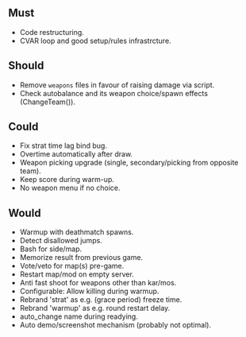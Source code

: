 ## Must

- Code restructuring.
- CVAR loop and good setup/rules infrastrcture.

## Should

- Remove `weapons` files in favour of raising damage via script.
- Check autobalance and its weapon choice/spawn effects (ChangeTeam()).

## Could

- Fix strat time lag bind bug.
- Overtime automatically after draw.
- Weapon picking upgrade (single, secondary/picking from opposite team).
- Keep score during warm-up.
- No weapon menu if no choice.

## Would

- Warmup with deathmatch spawns.
- Detect disallowed jumps.
- Bash for side/map.
- Memorize result from previous game.
- Vote/veto for map(s) pre-game.
- Restart map/mod on empty server.
- Anti fast shoot for weapons other than kar/mos.
- Configurable: Allow killing during warmup.
- Rebrand 'strat' as e.g. (grace period) freeze time.
- Rebrand 'warmup' as e.g. round restart delay.
- auto_change name during readying.
- Auto demo/screenshot mechanism (probably not optimal).